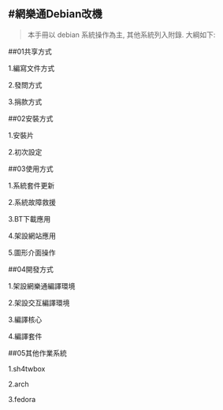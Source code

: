 #網樂通Debian改機
---
>本手冊以 debian 系統操作為主, 其他系統列入附錄.
大綱如下:

##01共享方式

  1.編寫文件方式

  2.發問方式

  3.捐款方式

##02安裝方式

  1.安裝片

  2.初次設定

##03使用方式

  1.系統套件更新

  2.系統故障救援

  3.BT下載應用

  4.架設網站應用

  5.圖形介面操作

##04開發方式

  1.架設網樂通編譯環境

  2.架設交互編譯環境

  3.編譯核心

  4.編譯套件

##05其他作業系統

  1.sh4twbox

  2.arch

  3.fedora